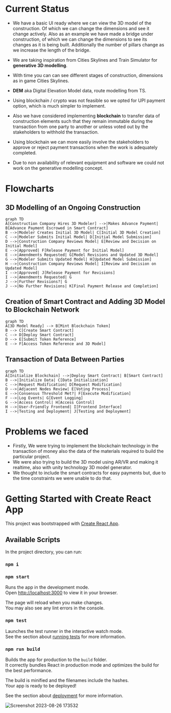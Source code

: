 # Current Status 
- We have a basic UI ready where we can view the 3D model of the construction. Of which we can change the dimensions and see it change actively. Also as an example we have made a bridge under construction, of which we can change the dimensions to see its changes as it is being built. Additionally the number of pillars change as we increase the length of the bridge.

- We are taking inspiration from Cities Skylines and Train Simulator for **generative 3D modelling**.

- With time you can can see different stages of construction, dimensions as in game Cities Skylines.

- **DEM** aka Digital Elevation Model data, route modelling from TS.

- Using blockchain / crypto was not feasible so we opted for UPI payment option, which is much simpler to implement.

- Also we have considered implementing **blockchain** to transfer data of construction elements such that they remain immutable during the transaction from one party to another or unless voted out by the stakeholders to withhold the transaction.

- Using blockchain we can more easily involve the stakeholders to approve or reject payment transactions when the work is adequately completed.

- Due to non availability of relevant equipment and software we could not work on the generative modelling concept.


# Flowcharts
## 3D Modelling of an Ongoing Construction
```mermaid
graph TD
A[Construction Company Hires 3D Modeler] -->|Makes Advance Payment| B[Advance Payment Escrowed in Smart Contract]
B -->|Modeler Creates Initial 3D Model| C[Initial 3D Model Creation]
C -->|Modeler Submits Initial Model| D[Initial Model Submission]
D -->|Construction Company Reviews Model| E[Review and Decision on Initial Model]
E -->|Approved| F[Release Payment for Initial Model]
E -->|Amendments Requested| G[Model Revisions and Updated 3D Model]
G -->|Modeler Submits Updated Model| H[Updated Model Submission]
H -->|Construction Company Reviews Model| I[Review and Decision on Updated Model]
I -->|Approved| J[Release Payment for Revisions]
I -->|Amendments Requested| G
J -->|Further Revisions?| G
J -->|No Further Revisions| K[Final Payment Release and Completion]
```

## Creation of Smart Contract and Adding 3D Model to Blockchain Network
```mermaid
graph TD
A[3D Model Ready] --> B[Mint Blockchain Token]
B --> C[Create Smart Contract]
C --> D[Deploy Smart Contract]
D --> E[Submit Token Reference]
E --> F[Access Token Reference and 3D Model]
```

## Transaction of Data Between Parties
```mermaid
graph TD
A[Initialize Blockchain] -->|Deploy Smart Contract| B[Smart Contract]
B -->|Initialize Data| C[Data Initialization]
C -->|Request Modification| D[Request Modification]
D -->|Adjacent Nodes Review| E[Voting Process]
E -->|Consensus Threshold Met?| F[Execute Modification]
F -->|Log Events| G[Event Logging]
G -->|Access Control| H[Access Control]
H -->|User-Friendly Frontend| I[Frontend Interface]
I -->|Testing and Deployment| J[Testing and Deployment]
```


# Problems we faced
- Firstly, We were trying to implement the blockchain technology in the transaction of money also the data of the materials required to build the particular project.
- We were also trying to build the 3D model using AR/VR and making it realtime, also with unity technology 3D model generator.
- We thought to include the smart contracts for easy payments but, due to the time constraints we were unable to do that.
      
# Getting Started with Create React App

This project was bootstrapped with [Create React App](https://github.com/facebook/create-react-app).

## Available Scripts

In the project directory, you can run:
### `npm i`
### `npm start`

Runs the app in the development mode.\
Open [http://localhost:3000](http://localhost:3000) to view it in your browser.

The page will reload when you make changes.\
You may also see any lint errors in the console.

### `npm test`

Launches the test runner in the interactive watch mode.\
See the section about [running tests](https://facebook.github.io/create-react-app/docs/running-tests) for more information.

### `npm run build`

Builds the app for production to the `build` folder.\
It correctly bundles React in production mode and optimizes the build for the best performance.

The build is minified and the filenames include the hashes.\
Your app is ready to be deployed!

See the section about [deployment](https://facebook.github.io/create-react-app/docs/deployment) for more information.

![Screenshot 2023-08-26 173532](https://github.com/Jhamtanidev/Techfour-hackout-23/assets/92734164/05f63928-c43f-4286-811b-76156dbcff9c)
